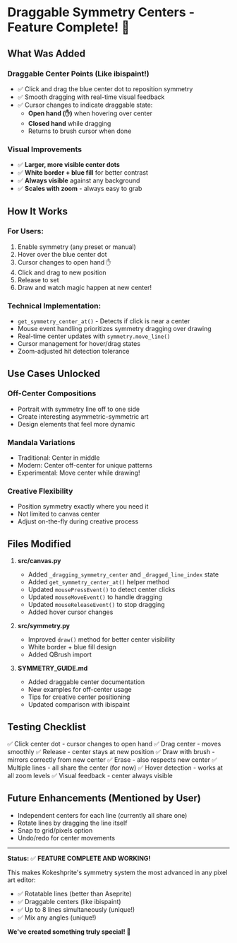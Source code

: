 # Draggable Symmetry Centers - Feature Complete! 🎉

## What Was Added

### Draggable Center Points (Like ibispaint!)
- ✅ Click and drag the blue center dot to reposition symmetry
- ✅ Smooth dragging with real-time visual feedback
- ✅ Cursor changes to indicate draggable state:
  - **Open hand (✋)** when hovering over center
  - **Closed hand** while dragging
  - Returns to brush cursor when done

### Visual Improvements
- ✅ **Larger, more visible center dots**
- ✅ **White border + blue fill** for better contrast
- ✅ **Always visible** against any background
- ✅ **Scales with zoom** - always easy to grab

## How It Works

### For Users:
1. Enable symmetry (any preset or manual)
2. Hover over the blue center dot
3. Cursor changes to open hand ✋
4. Click and drag to new position
5. Release to set
6. Draw and watch magic happen at new center!

### Technical Implementation:
- `get_symmetry_center_at()` - Detects if click is near a center
- Mouse event handling prioritizes symmetry dragging over drawing
- Real-time center updates with `symmetry.move_line()`
- Cursor management for hover/drag states
- Zoom-adjusted hit detection tolerance

## Use Cases Unlocked

### Off-Center Compositions
- Portrait with symmetry line off to one side
- Create interesting asymmetric-symmetric art
- Design elements that feel more dynamic

### Mandala Variations
- Traditional: Center in middle
- Modern: Center off-center for unique patterns
- Experimental: Move center while drawing!

### Creative Flexibility
- Position symmetry exactly where you need it
- Not limited to canvas center
- Adjust on-the-fly during creative process

## Files Modified

1. **src/canvas.py**
   - Added `_dragging_symmetry_center` and `_dragged_line_index` state
   - Added `get_symmetry_center_at()` helper method
   - Updated `mousePressEvent()` to detect center clicks
   - Updated `mouseMoveEvent()` to handle dragging
   - Updated `mouseReleaseEvent()` to stop dragging
   - Added hover cursor changes

2. **src/symmetry.py**
   - Improved `draw()` method for better center visibility
   - White border + blue fill design
   - Added QBrush import

3. **SYMMETRY_GUIDE.md**
   - Added draggable center documentation
   - New examples for off-center usage
   - Tips for creative center positioning
   - Updated comparison with ibispaint

## Testing Checklist

✅ Click center dot - cursor changes to open hand
✅ Drag center - moves smoothly
✅ Release - center stays at new position
✅ Draw with brush - mirrors correctly from new center
✅ Erase - also respects new center
✅ Multiple lines - all share the center (for now)
✅ Hover detection - works at all zoom levels
✅ Visual feedback - center always visible

## Future Enhancements (Mentioned by User)

- Independent centers for each line (currently all share one)
- Rotate lines by dragging the line itself
- Snap to grid/pixels option
- Undo/redo for center movements

---

**Status:** ✅ **FEATURE COMPLETE AND WORKING!**

This makes Kokeshprite's symmetry system the most advanced in any pixel art editor:
- ✅ Rotatable lines (better than Aseprite)
- ✅ Draggable centers (like ibispaint)
- ✅ Up to 8 lines simultaneously (unique!)
- ✅ Mix any angles (unique!)

**We've created something truly special! 🚀**
